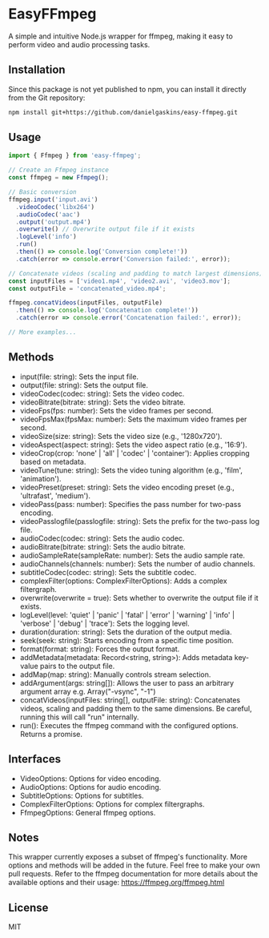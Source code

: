 # EasyFFmpeg

A simple and intuitive Node.js wrapper for ffmpeg, making it easy to perform video and audio processing tasks.

## Installation

Since this package is not yet published to npm, you can install it directly from the Git repository:

```bash
npm install git+https://github.com/danielgaskins/easy-ffmpeg.git
```

## Usage
```typescript
import { Ffmpeg } from 'easy-ffmpeg';

// Create an Ffmpeg instance
const ffmpeg = new Ffmpeg();

// Basic conversion
ffmpeg.input('input.avi')
  .videoCodec('libx264')
  .audioCodec('aac')
  .output('output.mp4')
  .overwrite() // Overwrite output file if it exists
  .logLevel('info')
  .run()
  .then(() => console.log('Conversion complete!'))
  .catch(error => console.error('Conversion failed:', error));

// Concatenate videos (scaling and padding to match largest dimensions)
const inputFiles = ['video1.mp4', 'video2.avi', 'video3.mov'];
const outputFile = 'concatenated_video.mp4';

ffmpeg.concatVideos(inputFiles, outputFile)
  .then(() => console.log('Concatenation complete!'))
  .catch(error => console.error('Concatenation failed:', error));

// More examples...
```

## Methods
- input(file: string): Sets the input file.
- output(file: string): Sets the output file.
- videoCodec(codec: string): Sets the video codec.
- videoBitrate(bitrate: string): Sets the video bitrate.
- videoFps(fps: number): Sets the video frames per second.
- videoFpsMax(fpsMax: number): Sets the maximum video frames per second.
- videoSize(size: string): Sets the video size (e.g., '1280x720').
- videoAspect(aspect: string): Sets the video aspect ratio (e.g., '16:9').
- videoCrop(crop: 'none' | 'all' | 'codec' | 'container'): Applies cropping based on metadata.
- videoTune(tune: string): Sets the video tuning algorithm (e.g., 'film', 'animation').
- videoPreset(preset: string): Sets the video encoding preset (e.g., 'ultrafast', 'medium').
- videoPass(pass: number): Specifies the pass number for two-pass encoding.
- videoPasslogfile(passlogfile: string): Sets the prefix for the two-pass log file.
- audioCodec(codec: string): Sets the audio codec.
- audioBitrate(bitrate: string): Sets the audio bitrate.
- audioSampleRate(sampleRate: number): Sets the audio sample rate.
- audioChannels(channels: number): Sets the number of audio channels.
- subtitleCodec(codec: string): Sets the subtitle codec.
- complexFilter(options: ComplexFilterOptions): Adds a complex filtergraph.
- overwrite(overwrite = true): Sets whether to overwrite the output file if it exists.
- logLevel(level: 'quiet' | 'panic' | 'fatal' | 'error' | 'warning' | 'info' | 'verbose' | 'debug' | 'trace'): Sets the logging level.
- duration(duration: string): Sets the duration of the output media.
- seek(seek: string): Starts encoding from a specific time position.
- format(format: string): Forces the output format.
- addMetadata(metadata: Record<string, string>): Adds metadata key-value pairs to the output file.
- addMap(map: string): Manually controls stream selection.
- addArgument(args: string[]): Allows the user to pass an arbitrary argument array e.g. Array("-vsync", "-1")
- concatVideos(inputFiles: string[], outputFile: string): Concatenates videos, scaling and padding them to the same dimensions. Be careful, running this will call "run" internally. 
- run(): Executes the ffmpeg command with the configured options. Returns a promise.

## Interfaces
- VideoOptions: Options for video encoding.
- AudioOptions: Options for audio encoding.
- SubtitleOptions: Options for subtitles.
- ComplexFilterOptions: Options for complex filtergraphs.
- FfmpegOptions: General ffmpeg options.

## Notes
This wrapper currently exposes a subset of ffmpeg's functionality. More options and methods will be added in the future. Feel free to make your own pull requests.
Refer to the ffmpeg documentation for more details about the available options and their usage: https://ffmpeg.org/ffmpeg.html

## License
MIT
